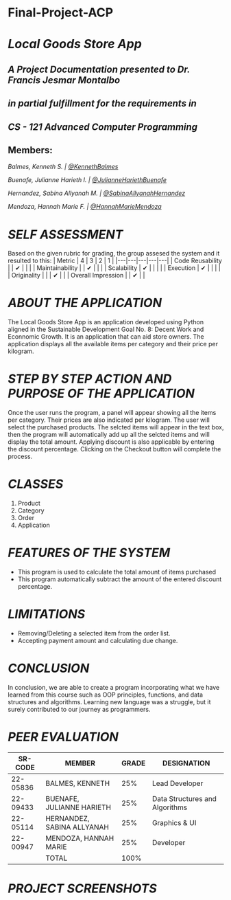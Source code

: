 # Final-Project-ACP
# *Local Goods Store App*

## *A Project Documentation presented to Dr. Francis Jesmar Montalbo*
## *in partial fulfillment for the requirements in*
## *CS - 121 Advanced Computer Programming*

## Members:

*Balmes, Kenneth S. | [@KennethBalmes](https://github.com/knnthbalmes)* 

*Buenafe, Julianne Harieth I. | [@JulianneHariethBuenafe](https://github.com/juliannebuenafe)*

*Hernandez, Sabina Allyanah M. | [@SabinaAllyanahHernandez](https://github.com/sashimmiy)*

*Mendoza, Hannah Marie F. | [@HannahMarieMendoza](https://github.com/hanammndz)*

# *SELF ASSESSMENT*
Based on the given rubric for grading, the group assesed the system and it resulted to this:
| Metric  |  4 | 3  | 2  |  1 |
|---|---|---|---|---|
| Code Reusability  |   | ✔  |   |   |
| Maintainability  |   | ✔  |   |   |
| Scalability  | ✔  |   |   |   |
| Execution  | ✔  |   |   |   |
| Originality  |  |  |  ✔ |   |
| Overall Impression    |  | ✔  |   |

# *ABOUT THE APPLICATION*

The Local Goods Store App is an application developed using Python aligned in the Sustainable Development Goal No. 8: Decent Work and Econnomic Growth. It is an application that can aid store owners. The application displays all the available items per category and their price per kilogram. 

# *STEP BY STEP ACTION AND PURPOSE OF THE APPLICATION*

Once the user runs the program, a panel will appear showing all the items per category. Their prices are also indicated per kilogram. The user will select the purchased products. The selcted items will appear in the text box, then the program will automatically add up all the selcted items and will display the total amount. Applying discount is also applicable by entering the discount percentage. Clicking on the Checkout button will complete the process. 

# *CLASSES*
1. Product
2. Category
3. Order
4. Application

# *FEATURES OF THE SYSTEM*
* This program is used to calculate the total amount of items purchased
* This program automatically subtract the amount of the entered discount percentage.

# *LIMITATIONS*
* Removing/Deleting a selected item from the order list.
* Accepting payment amount and calculating due change.

# *CONCLUSION*
In conclusion, we are able to create a program incorporating what we have learned from this course such as OOP principles, functions, and data structures and algorithms. Learning new language was a struggle, but it surely contributed to our journey as programmers.

# *PEER EVALUATION*
| SR-CODE | MEMBER | GRADE | DESIGNATION |
|------|------|------|------|
| 22-05836 | BALMES, KENNETH | 25% | Lead Developer |
| 22-09433 | BUENAFE, JULIANNE HARIETH | 25% | Data Structures and Algorithms |
| 22-05114 | HERNANDEZ, SABINA ALLYANAH | 25% | Graphics & UI |
| 22-00947 | MENDOZA, HANNAH MARIE | 25% | Developer |
|   | TOTAL | 100% |   |

# *PROJECT SCREENSHOTS*

